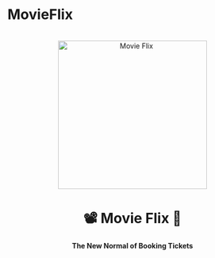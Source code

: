 # MovieFlix
<div align="center">
  <br>
  <img alt="Movie Flix" src="https://i.ibb.co/MCBJcX6/movie-flix-logo.png" width="300px">
  <h1>📽️ Movie Flix 🍿</h1>
  <strong>The New Normal of Booking Tickets</strong>
</div>
